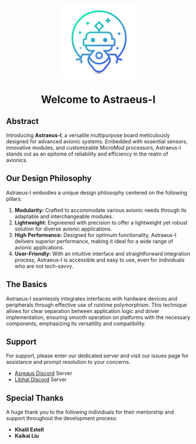 
<div align="center">
<img style="height:200px" src="assets/logo.png">
<h1>Welcome to Astraeus-I</h1>
</div>

## Abstract
Introducing **Astraeus-I**, a versatile multipurpose board meticulously designed for advanced avionic systems. Embedded with essential sensors, innovative modules, and customizable MicroMod processors, Astraeus-I stands out as an epitome of reliability and efficiency in the realm of avionics.

## Our Design Philosophy
Astraeus-I embodies a unique design philosophy centered on the following pillars:

1. **Modularity:** Crafted to accommodate various avionic needs through its adaptable and interchangeable modules.
2. **Lightweight:** Engineered with precision to offer a lightweight yet robust solution for diverse avionic applications.
3. **High Performance:** Designed for optimum functionality, Astraeus-I delivers superior performance, making it ideal for a wide range of avionic applications.
4. **User-Friendly:** With an intuitive interface and straightforward integration process, Astraeus-I is accessible and easy to use, even for individuals who are not tech-savvy.

## The Basics
Astraeus-I seamlessly integrates interfaces with hardware devices and peripherals through effective use of runtime polymorphism. This technique allows for clear separation between application logic and driver implementation, ensuring smooth operation on platforms with the necessary components, emphasizing its versatility and compatibility.

## Support
For support, please enter our dedicated server and visit our issues page for assistance and prompt resolution to your concerns.

 - <a href="https://discord.gg/7H8FzkXEgZ" target="_blank">Asreaus Discord</a> Server
 - <a href="https://discord.gg/HXetQHqDHr" target="_blank">Libhal Discord</a> Server

## Special Thanks
A huge thank you to the following individuals for their mentorship and support throughout the development process:

- **Khalil Estell**
- **Kaikai Liu**